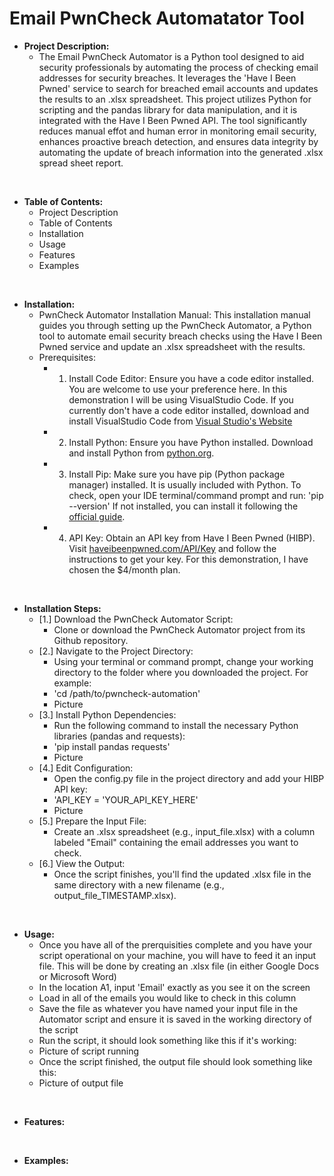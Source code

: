 <h1>Email PwnCheck Automatator Tool</h1>

- <b>Project Description:</b> 
  - The Email PwnCheck Automator is a Python tool designed to aid security professionals by automating the process of checking email addresses for security breaches. It leverages the 'Have I Been Pwned' service to search for breached email accounts and updates the results to an .xlsx spreadsheet. This project utilizes Python for scripting and the pandas library for data manipulation, and it is integrated with the Have I Been Pwned API. The tool significantly reduces manual effot and human error in monitoring email security, enhances proactive breach detection, and ensures data integrity by automating the update of breach information into the generated .xlsx spread sheet report.

<br>

- <b>Table of Contents:</b>
  - Project Description
  - Table of Contents
  - Installation
  - Usage
  - Features
  - Examples

<br>

- <b>Installation:</b>
  - PwnCheck Automator Installation Manual: This installation manual guides you through setting up the PwnCheck Automator, a Python tool to automate email security breach checks using the Have I Been Pwned service and update an .xlsx spreadsheet with the results.
  - Prerequisites:
     - 1. Install Code Editor: Ensure you have a code editor installed. You are welcome to use your preference here. In this demonstration I will be using VisualStudio Code. If you currently don't have a code editor installed, download and install VisualStudio Code from [Visual Studio's Website](https://code.visualstudio.com/)
     - 2. Install Python: Ensure you have Python installed. Download and install Python from [python.org](https://www.python.org).
     - 3. Install Pip: Make sure you have pip (Python package manager) installed. It is usually included with Python. To check, open your IDE terminal/command prompt and run:
        'pip --version' If not installed, you can install it following the [official guide](https://pip.pypa.io/en/stable/installation/).
     - 4. API Key: Obtain an API key from Have I Been Pwned (HIBP). Visit [haveibeenpwned.com/API/Key](https://www.haveibeenpwned.com/API/Key) and follow the instructions to get your key. For this demonstration, I have chosen the $4/month plan.

<br>

  - <b>Installation Steps:</b>
    - [1.] Download the PwnCheck Automator Script:
       - Clone or download the PwnCheck Automator project from its Github repository.
    - [2.] Navigate to the Project Directory:
       - Using your terminal or command prompt, change your working directory to the folder where you downloaded the project. For example:
       - 'cd /path/to/pwncheck-automation'
        - Picture
    - [3.] Install Python Dependencies:
       - Run the following command to install the necessary Python libraries (pandas and requests):
       - 'pip install pandas requests'
       - Picture
    - [4.] Edit Configuration:
       - Open the config.py file in the project directory and add your HIBP API key:
       - 'API_KEY = 'YOUR_API_KEY_HERE'
       - Picture
    - [5.] Prepare the Input File:
       - Create an .xlsx spreadsheet (e.g., input_file.xlsx) with a column labeled "Email" containing the email addresses you want to check.      
    - [6.] View the Output:
       - Once the script finishes, you'll find the updated .xlsx file in the same directory with a new filename (e.g., output_file_TIMESTAMP.xlsx).  

<br>     

- <b>Usage:</b>
  - Once you have all of the prerquisities complete and you have your script operational on your machine, you will have to feed it an input file. This will be done by creating an .xlsx file (in either Google Docs or Microsoft Word)
  - In the location A1, input 'Email' exactly as you see it on the screen
  - Load in all of the emails you would like to check in this column
  - Save the file as whatever you have named your input file in the Automator script and ensure it is saved in the working directory of the script
  - Run the script, it should look something like this if it's working:
  - Picture of script running
  - Once the script finished, the output file should look something like this:
  - Picture of output file

<br>

- <b>Features:</b> 

<br>
     
- <b>Examples:</b> 
